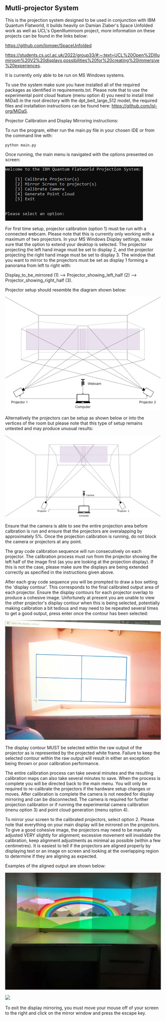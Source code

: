 ## Mutli-projector System

This is the projection system designed to be used in conjunction with IBM Quantum Flatworld, it builds heavily on Damian Ziaber's Space Unfolded work as well as UCL's OpenIllumiroom project, more information on these projects can be found in the links below:

https://github.com/lomqer/SpaceUnfolded

https://students.cs.ucl.ac.uk/2022/group33/#:~:text=UCL%20Open%2DIllumiroom%20V2%20displays,possibilities%20for%20creating%20immersive%20experiences.

It is currently only able to be run on MS Windows systems.

To use the system make sure you have installed all of the required packages as identified in requirements.txt. Please note that to use the experimental point cloud feature (menu option 4) you need to install Intel MiDaS in the root directory with the dpt_beit_large_512 model, the required files and installation instructions can be found here: https://github.com/isl-org/MiDaS.

Projector Calibration and Display Mirroring instructions:

To run the program, either run the main.py file in your chosen IDE or from the command line with:
```shell
python main.py
```
Once running, the main menu is navigated with the options presented on screen:

![](/figures/User_interface.JPG)

For first time setup, projector calibration (option 1) must be run with a connected webcam. Please note that this is currently only working with a maximum of two projectors. In your MS Windows Display settings, make sure that the option to extend your desktop is selected.
The projector projecting the left hand image must be set to display 2, and the projector projecting the right hand image must be set to display 3. The window that you want to mirror to the projectors must be set as display 1 forming a panorama from left to right with:

Display_to_be_mirrored (1) --> Projector_showing_left_half (2) --> Projector_showing_right_half (3).

Projector setup should resemble the diagram shown below:

![](/figures/hardware.png)

Alternatively the projectors can be setup as shown below or into the vertices of the room but please note that this type of setup remains untested and may produce unusual results:

![](/figures/projector_setup.png)

Ensure that the camera is able to see the entire projection area before calbration is run and ensure that the projectors are overalapping by approximately 5%. Once the projection calibration is running, do not block the camera or projectors at any point.

The gray code calibration sequence will run consecutively on each projector. The calibration process must run from the projector showing the left half of the image first (as you are looking at the projection display). If this is not the case, please make sure the displays are being extended correctly as specified in the instructions given above.

After each gray code sequence you will be prompted to draw a box setting the 'display contour'. This corresponds to the final calibrated output area of each projector. Ensure the display contours for each projector overlap to produce a cohesive image. Unfortunely at present you are unable to view the other projector's display contour when this is being selected, potentially making calibration a bit tedious and may need to be repeated several times to get a good output, press enter once the contour has been selected:

![](/figures/roi.jpg)

The display contour MUST be selected within the raw output of the projector as is represented by the projected white frame. Failure to keep the selected contour within the raw output will result in either an exception being thrown or poor calibration performance.

The entire calibration process can take several minutes and the resulting calibration maps can also take several minutes to save. When the process is complete you will be directed back to the main menu. You will only be required to re-calibrate the projectors if the hardware setup changes or moves. After calibration is complete the camera is not needed for display mirroring and can be disconnected. The camera is required for further projection calibration or if running the experimental camera calibration (menu option 3) and point cloud generation (menu option 4).

To mirror your screen to the calibrated projectors, select option 2. Please note that everything on your main display will be mirrored on the projectors.
To give a good cohesive image, the projectors may need to be manually adjusted VERY slightly for alignment; excessive movement will invalidate the calibration, keep alignment adjustments as minimal as possible (within a few centimetres). It is easiest to tell if the projectors are aligned properly by displaying text or an image on screen and looking at the overlapping region to determine if they are aligning as expected.

Examples of the aligned output are shown below:

![](/figures/rainbow.jpg)

![](/figures/flatworld.jpg)

To exit the display mirroring, you must move your mouse off of your screen to the right and click on the mirror window and press the escape key.

